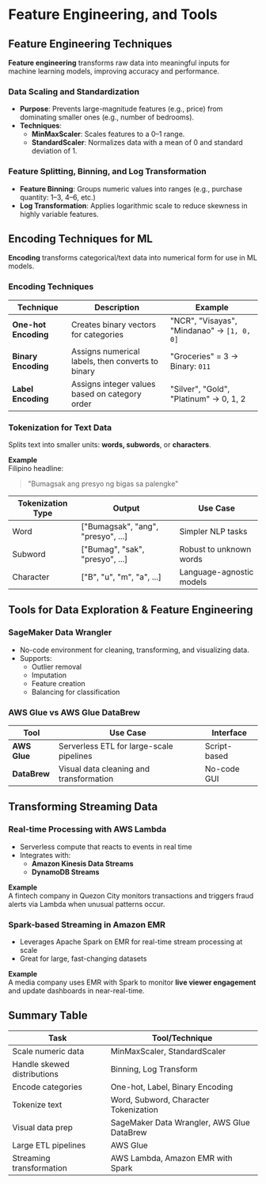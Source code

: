 # Feature Engineering, and Tools

## Feature Engineering Techniques

**Feature engineering** transforms raw data into meaningful inputs for machine learning models, improving accuracy and performance.

### Data Scaling and Standardization

- **Purpose**: Prevents large-magnitude features (e.g., price) from dominating smaller ones (e.g., number of bedrooms).
- **Techniques**:
  - **MinMaxScaler**: Scales features to a 0–1 range.
  - **StandardScaler**: Normalizes data with a mean of 0 and standard deviation of 1.

### Feature Splitting, Binning, and Log Transformation

- **Feature Binning**: Groups numeric values into ranges (e.g., purchase quantity: 1–3, 4–6, etc.)
- **Log Transformation**: Applies logarithmic scale to reduce skewness in highly variable features.

## Encoding Techniques for ML

**Encoding** transforms categorical/text data into numerical form for use in ML models.

### Encoding Techniques

| Technique        | Description | Example |
|------------------|-------------|---------|
| **One-hot Encoding** | Creates binary vectors for categories | "NCR", "Visayas", "Mindanao" → `[1, 0, 0]` |
| **Binary Encoding**  | Assigns numerical labels, then converts to binary | "Groceries" = 3 → Binary: `011` |
| **Label Encoding**   | Assigns integer values based on category order | "Silver", "Gold", "Platinum" → 0, 1, 2 |

### Tokenization for Text Data

Splits text into smaller units: **words, subwords**, or **characters**.

**Example**  
Filipino headline:  
> "Bumagsak ang presyo ng bigas sa palengke"

| Tokenization Type | Output | Use Case |
|-------------------|--------|----------|
| Word              | ["Bumagsak", "ang", "presyo", ...] | Simpler NLP tasks |
| Subword           | ["Bumag", "sak", "presyo", ...]    | Robust to unknown words |
| Character         | ["B", "u", "m", "a", ...]          | Language-agnostic models |

## Tools for Data Exploration & Feature Engineering

### **SageMaker Data Wrangler**

- No-code environment for cleaning, transforming, and visualizing data.
- Supports:
  - Outlier removal
  - Imputation
  - Feature creation
  - Balancing for classification

### AWS Glue vs AWS Glue DataBrew

| Tool       | Use Case | Interface |
|------------|----------|-----------|
| **AWS Glue** | Serverless ETL for large-scale pipelines | Script-based |
| **DataBrew** | Visual data cleaning and transformation | No-code GUI |

## Transforming Streaming Data

### Real-time Processing with AWS Lambda

- Serverless compute that reacts to events in real time
- Integrates with:
  - **Amazon Kinesis Data Streams**
  - **DynamoDB Streams**

**Example**  
A fintech company in Quezon City monitors transactions and triggers fraud alerts via Lambda when unusual patterns occur.

### Spark-based Streaming in Amazon EMR

- Leverages Apache Spark on EMR for real-time stream processing at scale
- Great for large, fast-changing datasets

**Example**  
A media company uses EMR with Spark to monitor **live viewer engagement** and update dashboards in near-real-time.

## Summary Table

| Task                      | Tool/Technique                                      |
|---------------------------|-----------------------------------------------------|
| Scale numeric data        | MinMaxScaler, StandardScaler                        |
| Handle skewed distributions | Binning, Log Transform                            |
| Encode categories         | One-hot, Label, Binary Encoding                    |
| Tokenize text             | Word, Subword, Character Tokenization               |
| Visual data prep          | SageMaker Data Wrangler, AWS Glue DataBrew         |
| Large ETL pipelines       | AWS Glue                                            |
| Streaming transformation  | AWS Lambda, Amazon EMR with Spark                  |
